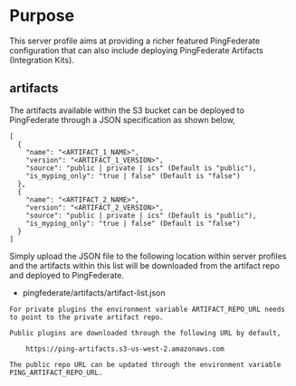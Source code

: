 # Purpose
This server profile aims at providing a richer featured PingFederate configuration 
that can also include deploying PingFederate Artifacts (Integration Kits).

## artifacts
The artifacts available within the S3 bucket can be deployed to PingFederate
through a JSON specification as shown below,

```
[
  {
    "name": "<ARTIFACT_1_NAME>",
    "version": "<ARTIFACT_1_VERSION>",
    "source": "public | private | ics" (Default is "public"),
    "is_myping_only": "true | false" (Default is "false")
  },
  {
    "name": "<ARTIFACT_2_NAME>",
    "version": "<ARTIFACT_2_VERSION>",
    "source": "public | private | ics" (Default is "public"),
    "is_myping_only": "true | false" (Default is "false")
  }
]
```

Simply upload the JSON file to the following location within server profiles
and the artifacts within this list will be downloaded from the artifact repo
and deployed to PingFederate.

- pingfederate/artifacts/artifact-list.json

```
For private plugins the environment variable ARTIFACT_REPO_URL needs to point to the private artifact repo.
```

```
Public plugins are downloaded through the following URL by default,

    https://ping-artifacts.s3-us-west-2.amazonaws.com

The public repo URL can be updated through the environment variable PING_ARTIFACT_REPO_URL.
```
